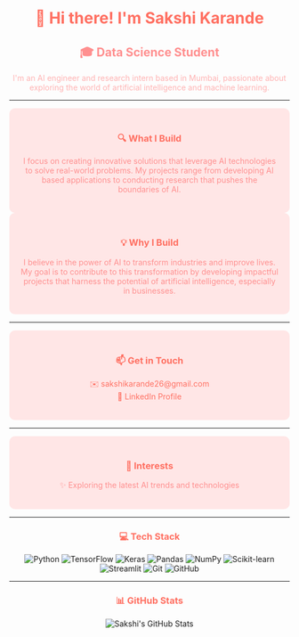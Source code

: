 <div align="center">
  <h1 style="color: #ff6f61;">👋 Hi there! I'm Sakshi Karande</h1>
  <h2 style="color: #ff8f8f;">🎓 Data Science Student</h2>
  <p style="color: #ffb3b3;">I'm an AI engineer and research intern based in Mumbai, passionate about exploring the world of artificial intelligence and machine learning.</p>
</div>

---

<div align="center" style="background-color: #ffe6e6; padding: 20px; border-radius: 10px;">
  <h3 style="color: #ff6f61;">🔍 What I Build</h3>
  <p style="color: #ff8f8f;">I focus on creating innovative solutions that leverage AI technologies to solve real-world problems. My projects range from developing AI based applications to conducting research that pushes the boundaries of AI.</p>
</div>

<div align="center" style="background-color: #ffe6e6; padding: 20px; border-radius: 10px;">
  <h3 style="color: #ff6f61;">💡 Why I Build</h3>
  <p style="color: #ff8f8f;">I believe in the power of AI to transform industries and improve lives. My goal is to contribute to this transformation by developing impactful projects that harness the potential of artificial intelligence, especially in businesses.</p>
</div>

---

<div align="center" style="background-color: #ffe6e6; padding: 20px; border-radius: 10px;">
  <h3 style="color: #ff6f61;">📫 Get in Touch</h3>
  <p>
    <a href="mailto:sakshikarande26@gmail.com" style="color: #ff6f61; text-decoration: none;">✉️ sakshikarande26@gmail.com</a><br>
    <a href="https://www.linkedin.com/in/sakshi-karande/" style="color: #ff6f61; text-decoration: none;">🔗 LinkedIn Profile</a>
  </p>
</div>

---

<div align="center" style="background-color: #ffe6e6; padding: 20px; border-radius: 10px;">
  <h3 style="color: #ff6f61;">🎯 Interests</h3>
  <ul style="list-style-type: none; padding: 0; color: #ff8f8f;">
    <li>✨ Exploring the latest AI trends and technologies</li>
  </ul>
</div>

---

<div align="center">
  <h3 style="color: #ff6f61;">💻 Tech Stack</h3>
  <p>
    <img src="https://img.shields.io/badge/Python-3776AB?style=for-the-badge&logo=python&logoColor=white" alt="Python" />
    <img src="https://img.shields.io/badge/TensorFlow-FF6F00?style=for-the-badge&logo=tensorflow&logoColor=white" alt="TensorFlow" />
    <img src="https://img.shields.io/badge/Keras-D00000?style=for-the-badge&logo=keras&logoColor=white" alt="Keras" />
    <img src="https://img.shields.io/badge/Pandas-150458?style=for-the-badge&logo=pandas&logoColor=white" alt="Pandas" />
    <img src="https://img.shields.io/badge/NumPy-013243?style=for-the-badge&logo=numpy&logoColor=white" alt="NumPy" />
    <img src="https://img.shields.io/badge/Scikit_Learn-F7931E?style=for-the-badge&logo=scikit-learn&logoColor=white" alt="Scikit-learn" />
    <img src="https://img.shields.io/badge/Streamlit-FF4B4B?style=for-the-badge&logo=streamlit&logoColor=white" alt="Streamlit" />
    <img src="https://img.shields.io/badge/Git-F05032?style=for-the-badge&logo=git&logoColor=white" alt="Git" />
    <img src="https://img.shields.io/badge/GitHub-181717?style=for-the-badge&logo=github&logoColor=white" alt="GitHub" />
  </p>
</div>

---

<div align="center">
  <h3 style="color: #ff6f61;">📊 GitHub Stats</h3>
  <img src="https://github-readme-stats.vercel.app/api?username=yourusername&show_icons=true&theme=material-palenight&bg_color=0,0,0,0" alt="Sakshi's GitHub Stats" style="border: none;"/>
</div>
